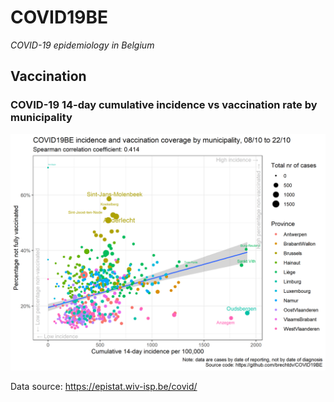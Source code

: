 # COVID19BE
_COVID-19 epidemiology in Belgium_

## Vaccination

### COVID-19 14-day cumulative incidence vs vaccination rate by municipality
![](covid19be-vaccination.png)

Data source: https://epistat.wiv-isp.be/covid/